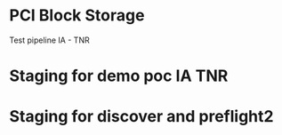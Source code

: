 # PCI Block Storage
Test pipeline IA - TNR
# Staging for demo poc IA TNR
# Staging for discover and preflight2